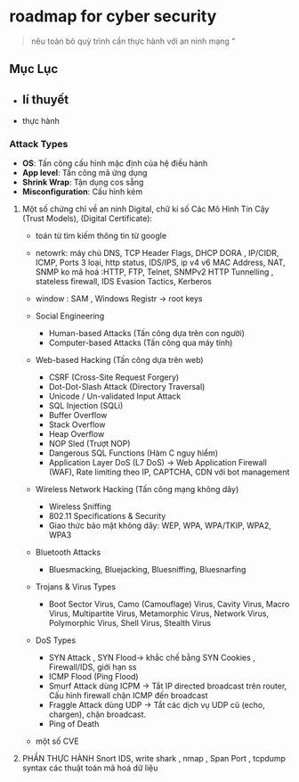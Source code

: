 # roadmap for cyber security 

> nêu toàn bô quỳ trình cần thực hành với an ninh mạng  "

## Mục Lục
- lí thuyết
    -
- thực hành 


### Attack Types
- **OS**: Tấn công cấu hình mặc định của hệ điều hành
- **App level**: Tấn công mã ứng dụng
- **Shrink Wrap**: Tận dụng cos sẵng
- **Misconfiguration**: Cấu hình kém



1. Một số chứng chỉ về an ninh Digital, chữ kí số Các Mô Hình Tin Cậy (Trust Models), (Digital Certificate):
    - toán từ tìm kiếm thông tin từ google 
    - netowrk: máy chủ  DNS, TCP Header Flags, DHCP DORA , IP/CIDR, ICMP, Ports 3 loại, http status, IDS/IPS, ip v4 v6 MAC Address, NAT, 
        SNMP ko mã hoá :HTTP, FTP, Telnet, SNMPv2
        HTTP Tunnelling , stateless firewall,  IDS Evasion Tactics, Kerberos
    - window : SAM ,  Windows Registr -> root keys

    - Social Engineering
        - Human-based Attacks (Tấn công dựa trên con người)
        - Computer-based Attacks (Tấn công qua máy tính)
    
    -  Web-based Hacking (Tấn công dựa trên web)
        - CSRF (Cross-Site Request Forgery)
        - Dot-Dot-Slash Attack (Directory Traversal)
        - Unicode / Un-validated Input Attack
        - SQL Injection (SQLi)
        - Buffer Overflow
        - Stack Overflow
        - Heap Overflow
        - NOP Sled (Trượt NOP)
        - Dangerous SQL Functions (Hàm C nguy hiểm)
        - Application Layer DoS (L7 DoS) -> Web Application Firewall (WAF), Rate limiting theo IP, CAPTCHA, CDN với bot management

    - Wireless Network Hacking (Tấn công mạng không dây)
        - Wireless Sniffing
        -  802.11 Specifications & Security
        - Giao thức bảo mật không dây: WEP, WPA, WPA/TKIP, WPA2, WPA3
    
    - Bluetooth Attacks
        - Bluesmacking, Bluejacking, Bluesniffing, Bluesnarfing
    
    - Trojans & Virus Types
        - Boot Sector Virus, Camo (Camouflage) Virus, Cavity Virus, Macro Virus, Multipartite Virus, Metamorphic Virus,
        Network Virus, Polymorphic Virus, Shell Virus, Stealth Virus
    
    - DoS Types 
        - SYN Attack , SYN Flood-> khắc chế bằng SYN Cookies , Firewall/IDS, giới hạn ss
        - ICMP Flood (Ping Flood)
        -  Smurf Attack dùng ICPM -> Tắt IP directed broadcast trên router, Cấu hình firewall chặn ICMP đến broadcast
        - Fraggle Attack dùng UDP ->  Tắt các dịch vụ UDP cũ (echo, chargen), chặn broadcast.
        - Ping of Death

    - một số CVE 




2. PHẦN THỰC HÀNH 
    Snort IDS, write shark , nmap ,  Span Port , tcpdump syntax
    các thuật toán mã hoá dữ liệu 
